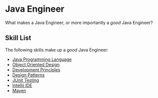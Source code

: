 # Java Engineer

What makes a Java Engineer, or more importantly a _good_ Java Engineer? 

## Skill List

The following skills make up a _good_ Java Engineer:

  * [Java Programming Language](../../skills/technical/languages/java.md)
  * [Object Oriented Design](../../skills/technical/design/object-oriented-design.md)
  * [Development Principles](../../skills/technical/design/development-principles.md)
  * [Design Patterns](../../skills/technical/design/design-patterns.md)
  * [JUnit Testing](../../skills/technical/frameworks/junit.md)
  * [Intellij IDE](../../skills/technical/tooling/intellij-ide.md)
  * [Maven](../../skills/technical/tooling/maven.md)
